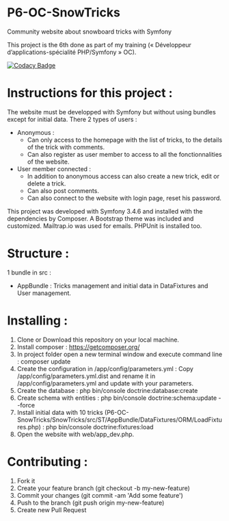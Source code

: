 # P6-OC-SnowTricks
Community website about snowboard tricks with Symfony

This project is the 6th done as part of my training (« Développeur d’applications-spécialité PHP/Symfony » OC).

[![Codacy Badge](https://api.codacy.com/project/badge/Grade/681cc0192f9f4db6afe2d04b3e233f1c)](https://www.codacy.com/app/caroleguardiola/P6-OC-SnowTricks?utm_source=github.com&amp;utm_medium=referral&amp;utm_content=caroleguardiola/P6-OC-SnowTricks&amp;utm_campaign=Badge_Grade)

# Instructions for this project :
The website must be developped with Symfony but without using bundles except for initial data.
There 2 types of users :
* 	Anonymous : 
	* 	Can only access to the homepage with the list of tricks, to the details of the trick with comments.
	* 	Can also register as user member to access to all the fonctionnalities of the website.
* 	User member connected : 
	* 	In addition to anonymous access can also create a new trick, edit or delete a trick.
	* 	Can also post comments.
	* 	Can also connect to the website with login page, reset his password.


This project was developed with Symfony 3.4.6 and installed with the dependencies by Composer.
A Bootstrap theme was included and customized.
Mailtrap.io was used for emails.
PHPUnit is installed too.


# Structure :
1 bundle in src :
* 	AppBundle : Tricks management and initial data in DataFixtures and User management.


# Installing :
1.	Clone or Download this repository on your local machine.
2.	Install composer : https://getcomposer.org/
3.	In project folder open a new terminal window and execute command line : composer update
4. 	Create the configuration in /app/config/parameters.yml :
	Copy /app/config/parameters.yml.dist and rename it in /app/config/parameters.yml and update with your parameters.
5. 	Create the database : php bin/console doctrine:database:create
6. 	Create schema with entities : php bin/console doctrine:schema:update --force
7. 	Install initial data with 10 tricks (P6-OC-SnowTricks/SnowTricks/src/ST/AppBundle/DataFixtures/ORM/LoadFixtures.php) : php bin/console doctrine:fixtures:load
8. 	Open the website with web/app_dev.php.


# Contributing :
1.	Fork it
2.	Create your feature branch (git checkout -b my-new-feature)
3.	Commit your changes (git commit -am 'Add some feature')
4.	Push to the branch (git push origin my-new-feature)
5.	Create new Pull Request
